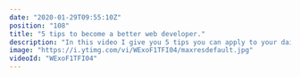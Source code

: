 ```yaml
---
date: "2020-01-29T09:55:10Z"
position: "108"
title: "5 tips to become a better web developer."
description: "In this video I give you 5 tips you can apply to your daily work to a become a better developer. The tips are relatively easy to understand but take some effort to master. However, they can truly change your career! They sure changed mine for the better.\n\nFunny thing is: these tips have little to do with programming itself. Next to producing code, advancing your career is mostly done by having the right attitude, soft skills and taking responsibility for your work.\n\nI do a conference talk about this subject called Team First. Read more about that here: https://timbenniks.nl/writings/team-first/\n\n00:00 Introduction\n01:10 Helicopter view.\n05:15 Motivation.\n09:15 take decisions on intuition. Ask for forgiveness later.\n10:28 Champion subjects you like.\n12:17 Be pragmatic.\n\nPrevious video: https://youtu.be/H7qmArrblw8\n\nFollow me here:\nWebsite: https://timbenniks.nl/\nTwitter: https://twitter.com/timbenniks\nGithub: https://github.com/timbenniks"
image: "https://i.ytimg.com/vi/WExoF1TFI04/maxresdefault.jpg"
videoId: "WExoF1TFI04"
---
```


